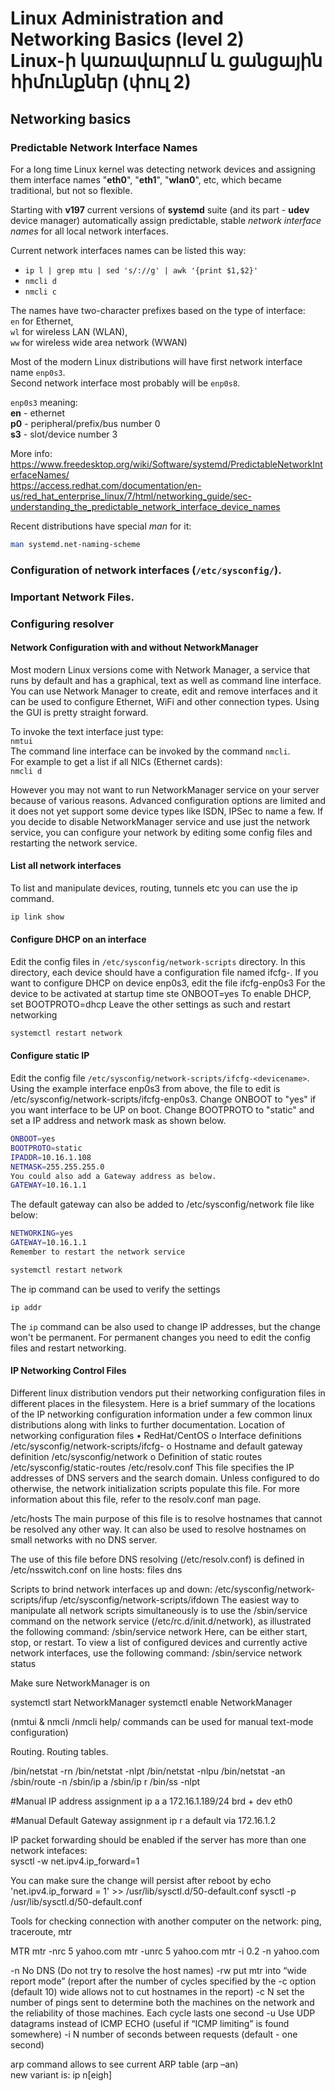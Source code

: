 # Linux Administration and Networking Basics (level 2) <br /> Linux-ի կառավարում և ցանցային հիմունքներ (փուլ 2)

## Networking basics

### Predictable Network Interface Names
For a long time Linux kernel was detecting network devices and assigning them 
interface names "**eth0**", "**eth1**", "**wlan0**", etc, 
which became traditional, but not so flexible.

Starting with **v197** current versions of **systemd** suite (and its part - **udev** device manager) automatically assign predictable, 
stable _network interface names_ for all local network interfaces. 

Current network interfaces names can be listed this way:
* `ip l | grep mtu | sed 's/://g' | awk '{print $1,$2}' `
* `nmcli d`
* `nmcli c`


The names have two-character prefixes based on the type of interface:<br />
`en` for Ethernet,<br />
`wl` for wireless LAN (WLAN),<br />
`ww` for wireless wide area network (WWAN)<br />

Most of the modern Linux distributions will have first network interface name 
`enp0s3`. <br />
Second network interface most probably will be `enp0s8`.

`enp0s3` meaning:<br />
**en** - ethernet<br />
**p0** - peripheral/prefix/bus number 0<br />
**s3** - slot/device number 3<br />

More info: <br />
https://www.freedesktop.org/wiki/Software/systemd/PredictableNetworkInterfaceNames/ <br />
https://access.redhat.com/documentation/en-us/red_hat_enterprise_linux/7/html/networking_guide/sec-understanding_the_predictable_network_interface_device_names <br />

Recent distributions have special _man_ for it:<br />
```bash
man systemd.net-naming-scheme
```

### Configuration of network interfaces (`/etc/sysconfig/`). <br />  
### Important Network Files.
### Configuring resolver

#### Network Configuration with and without NetworkManager
Most modern Linux versions come with Network Manager, 
a service that runs by default and has a graphical, 
text as well as command line interface. 
You can use Network Manager to create, edit and remove interfaces 
and it can be used to configure Ethernet, WiFi and other connection types. 
Using the GUI is pretty straight forward.

To invoke the text interface just type:<br />
`nmtui`<br />
The command line interface can be invoked by the command `nmcli`. <br />
For example to get a list if all NICs (Ethernet cards): <br />
`nmcli d`

However you may not want to run NetworkManager service on your server because of various reasons. Advanced configuration options are limited and it does not yet support some device types like ISDN, IPSec to name a few. If you decide to disable NetworkManager service and use just the network service, you can configure your network by editing some config files and restarting the network service.

#### List all network interfaces
To list and manipulate devices, routing, tunnels etc you can use the ip command.
```bash
ip link show
```

#### Configure DHCP on an interface
Edit the config files in `/etc/sysconfig/network-scripts` directory. In this directory, each device should have a configuration file named ifcfg-<device-name>. If you want to configure DHCP on device enp0s3, edit the file ifcfg-enp0s3
For the device to be activated at startup time ste ONBOOT=yes
To enable DHCP, set BOOTPROTO=dhcp
Leave the other settings as such and restart networking
```bash
systemctl restart network
```

#### Configure static IP
Edit the config file `/etc/sysconfig/network-scripts/ifcfg-<devicename>`. Using the example interface enp0s3 from above, the file to edit is /etc/sysconfig/network-scripts/ifcfg-enp0s3. Change ONBOOT to "yes" if you want interface to be UP on boot. Change BOOTPROTO to "static" and set a IP address and network mask as shown below.
```bash
ONBOOT=yes
BOOTPROTO=static
IPADDR=10.16.1.108
NETMASK=255.255.255.0
You could also add a Gateway address as below.
GATEWAY=10.16.1.1
```

The default gateway can also be added to /etc/sysconfig/network file like below:
```bash
NETWORKING=yes
GATEWAY=10.16.1.1
Remember to restart the network service
```

```bash
systemctl restart network
```

The ip command can be used to verify the settings
```bash
ip addr
```

The `ip` command can be also used to change IP addresses, but the change won't be permanent. For permanent changes you need to edit the config files and restart networking.


#### IP Networking Control Files

Different linux distribution vendors put their networking configuration files in different places in the filesystem. Here is a brief summary of the locations of the IP networking configuration information under a few common linux distributions along with links to further documentation. 
Location of networking configuration files
•	RedHat/CentOS
o	Interface definitions 				 /etc/sysconfig/network-scripts/ifcfg-<interface-name> 
o	Hostname and default gateway definition /etc/sysconfig/network 
o	Definition of static routes 			 /etc/sysconfig/static-routes 
/etc/resolv.conf
This file specifies the IP addresses of DNS servers and the search domain. 
Unless configured to do otherwise, the network initialization scripts populate this file. For more information about this file, refer to the resolv.conf man page.

/etc/hosts
The main purpose of this file is to resolve hostnames that cannot be resolved any other way. It can also be used to resolve hostnames on small networks with no DNS 
server. 

The use of this file before DNS resolving (/etc/resolv.conf) is defined in /etc/nsswitch.conf on line 
hosts:      files dns

Scripts to brind network interfaces up and down:
/etc/sysconfig/network-scripts/ifup
/etc/sysconfig/network-scripts/ifdown
The easiest way to manipulate all network scripts simultaneously is to use the /sbin/service command on the network service (/etc/rc.d/init.d/network), as illustrated the following command: 
/sbin/service network <action>
Here, <action> can be either start, stop, or restart. 
To view a list of configured devices and currently active network interfaces, use the following command: 
/sbin/service network status

Make sure NetworkManager is on

systemctl start NetworkManager
systemctl enable NetworkManager 

(nmtui & nmcli /nmcli help/ commands can be used for manual text-mode configuration)

Routing. Routing tables.

/bin/netstat -rn 
/bin/netstat -nlpt
/bin/netstat -nlpu
/bin/netstat -an
/sbin/route -n
/sbin/ip a
/sbin/ip r
/bin/ss -nlpt

#Manual IP address assignment
ip a a 172.16.1.189/24 brd + dev eth0

#Manual Default Gateway assignment
ip r a default via 172.16.1.2

IP packet forwarding should be enabled if the server has more than one network intefaces:  
sysctl -w net.ipv4.ip_forward=1

You can make sure the change will persist after reboot by
echo  'net.ipv4.ip_forward = 1'  >>  /usr/lib/sysctl.d/50-default.conf
sysctl -p /usr/lib/sysctl.d/50-default.conf  

Tools for checking connection with another computer on the network:
ping, traceroute, mtr

MTR
mtr -nrc 5 yahoo.com
mtr -unrc 5 yahoo.com
mtr -i 0.2 -n yahoo.com


-n	No DNS (Do not try to resolve the host names)
-rw 	put mtr into “wide report mode” (report after the number of cycles specified by the 
-c option (default 10) wide allows not to cut hostnames in the report)
-c N	set the number of pings sent to determine both the machines on the network and the reliability of those machines.  Each cycle lasts one second
-u	Use UDP datagrams instead of ICMP ECHO (useful if “ICMP limiting” is found somewhere)
-i N	number of seconds between requests (default - one second)

arp command allows to see current ARP table  (arp –an)  
new variant is: 
ip n[eigh]
 



